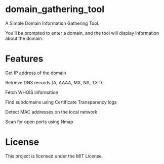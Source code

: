 # domain_gathering_tool
A Simple Domain Information Gathering Tool.

You'll be prompted to enter a domain, and the tool will display information about the domain.

# Features
Get IP address of the domain

Retrieve DNS records (A, AAAA, MX, NS, TXT)

Fetch WHOIS information

Find subdomains using Certificate Transparency logs

Detect MAC addresses on the local network

Scan for open ports using Nmap

# License

This project is licensed under the MIT License.
